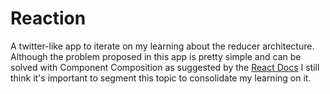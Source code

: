 # Reaction

A twitter-like app to iterate on my learning about the reducer architecture. Although the problem proposed in this app is pretty simple and can be solved with Component Composition as suggested by the [React Docs](https://reactjs.org/docs/context.html#when-to-use-context) I still think it's important to segment this topic to consolidate my learning on it.
